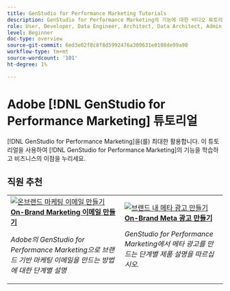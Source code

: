 ```yaml
---
title: GenStudio for Performance Marketing Tutorials
description: GenStudio for Performance Marketing의 기능에 대한 비디오 튜토리얼을 봅니다. 온브랜드 에셋을 빠르게 만들고, 변형을 생성하고, 경험을 최적화하는 방법을 알아봅니다.
role: User, Developer, Data Engineer, Architect, Data Architect, Admin, Leader
level: Beginner
doc-type: overview
source-git-commit: 6ed3e02f8c8f8d5992476a309631e0108de99a98
workflow-type: tm+mt
source-wordcount: '101'
ht-degree: 1%

---
```



# Adobe [!DNL GenStudio for Performance Marketing] 튜토리얼


[!DNL GenStudio for Performance Marketing]을(를) 최대한 활용합니다. 이 튜토리얼을 사용하여 [!DNL GenStudio for Performance Marketing]의 기능을 학습하고 비즈니스의 이점을 누리세요.

<!-- 

To get started, 

* See the **"What's New"** section below for the latest updates and features
* **Staff Picks** highlights some of our favorite content 
* Explore the content by topic and subtopic in the **left navigation**
* Use the **search** field at the top of the page if you know what you want to learn

Curated learning experiences by role and skill level are also offered in the courses section. Simply sign-in with your Adobe ID and navigate to **Learn > Recommended courses** in the top navigation.


<div id="recs-overview-body-1"></div>
<div id="recs-overview-body-2"></div>
<div id="recs-overview-body-3"></div>
<div id="recs-overview-body-4"></div>
<div id="recs-overview-body-5"></div>
<div id="recs-overview-body-6"></div>

<div id="staff-picks-section">

-->

## 직원 추천

<table>
<tr>
  <td>
    <a href="./creating-experiences/creating-on-brand-emails.md">
      <img alt="온브랜드 마케팅 이메일 만들기" src="https://video.tv.adobe.com/v/3435056?format=jpeg" />
    </a>
    <div>
      <a href="./creating-experiences/creating-on-brand-emails.md">
    <strong>On-Brand Marketing 이메일 만들기</strong>
    </a>
    </div>
    <p>
    <em>Adobe의 GenStudio for Performance Marketing으로 브랜드 기반 마케팅 이메일을 만드는 방법에 대한 단계별 설명</em>
    <p>
  </td>
  <td>
    <a href="./creating-experiences/creating-on-meta-ads.md">
      <img alt="브랜드 내 메타 광고 만들기" src="https://video.tv.adobe.com/v/3435057?format=jpeg" />
    </a>
    <div>
      <a href="./creating-experiences/creating-on-meta-ads.md">
    <strong>On-Brand Meta 광고 만들기</strong>
    </a>
    </div>
    <p>
    <em>GenStudio for Performance Marketing에서 메타 광고를 만드는 단계별 제품 설명을 따르십시오.</em>
    <p>
  </td>
</table>

</div>

<!--   
## Additional resources

[Adobe Analytics documentation](https://experienceleague.adobe.com/docs/analytics.html)

-->
